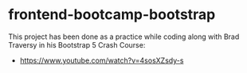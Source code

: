 # frontend-bootcamp-bootstrap
This project has been done as a practice while coding along with Brad Traversy in his Bootstrap 5 Crash Course: 
- https://www.youtube.com/watch?v=4sosXZsdy-s
